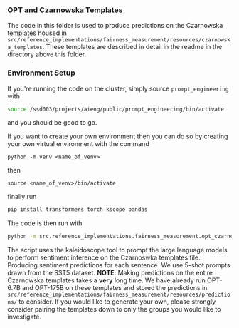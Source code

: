 ### OPT and Czarnowska Templates

The code in this folder is used to produce predictions on the Czarnowska templates housed in `src/reference_implementations/fairness_measurement/resources/czarnowska_templates`. These templates are described in detail in the readme in the directory above this folder.

### Environment Setup

If you're running the code on the cluster, simply source `prompt_engineering` with
```bash
source /ssd003/projects/aieng/public/prompt_engineering/bin/activate
```
and you should be good to go.

If you want to create your own environment then you can do so by creating your own virtual environment with the command
```
python -m venv <name_of_venv>
```
then
```
source <name_of_venv>/bin/activate
```
finally run
```bash
pip install transformers torch kscope pandas
```

The code is then run with
```bash
python -m src.reference_implementations.fairness_measurement.opt_czarnoska_analysis.opt_fairness_eval
```
The script uses the kaleidoscope tool to prompt the large language models to perform sentiment inference on the Czarnoswka templates file. Producing sentiment predictions for each sentence. We use 5-shot prompts drawn from the SST5 dataset.
__NOTE__: Making predictions on the entire Czarnowska templates takes a __very__ long time. We have already run OPT-6.7B and OPT-175B on these templates and stored the predictions in `src/reference_implementations/fairness_measurement/resources/predictions/` to consider. If you would like to generate your own, please strongly consider pairing the templates down to only the groups you would like to investigate.
